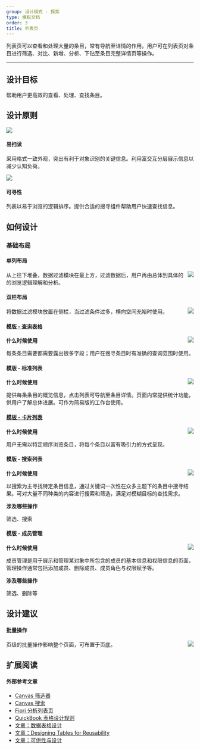 ```yaml
---
group: 设计模式 - 探索
type: 模板文档
order: 3
title: 列表页
---
```


列表页可以查看和处理大量的条目，常有导航至详情的作用。用户可在列表页对条目进行筛选、对比、新增、分析、下钻至条目完整详情页等操作。

---

## 设计目标

帮助用户更高效的查看、处理、查找条目。

## 设计原则

<div class="design-inline-cards">
  <div>
    <img src="https://gw.alipayobjects.com/mdn/rms_08e378/afts/img/A*TZ7wT6tvulkAAAAAAAAAAABkARQnAQ" />
    <div>
      <h4>易扫读</h4>
      <p>采用格式一致外观，突出有利于对象识别的关键信息。利用富交互分层展示信息以减少认知负荷。</p>
    </div>
  </div>
  <div>
    <img src="https://gw.alipayobjects.com/mdn/rms_08e378/afts/img/A*ngiJQaLQELEAAAAAAAAAAABkARQnAQ" />
    <div>
      <h4>可寻性</h4>
      <p>列表以易于浏览的逻辑排序。提供合适的搜寻组件帮助用户快速查找信息。</p>
    </div>
  </div>
</div>

## 如何设计

### 基础布局

#### 单列布局

<img class="preview-img no-padding" align="right" src="https://gw.alipayobjects.com/mdn/rms_08e378/afts/img/A*c0iNQIBusPMAAAAAAAAAAABkARQnAQ">

从上往下堆叠，数据过滤模块在最上方，过滤数据后，用户再由总体到具体的的浏览逻辑理解和分析。

#### 双栏布局

<img class="preview-img no-padding" align="right" src="https://gw.alipayobjects.com/mdn/rms_08e378/afts/img/A*h8MsSr8UXCEAAAAAAAAAAABkARQnAQ">

将数据过滤模块放置在侧栏，当过滤条件过多，横向空间充裕时使用。

#### [模版 - 查询表格](https://preview.pro.ant.design/list/table-list)

<img class="preview-img no-padding" align="right" src="https://gw.alipayobjects.com/mdn/rms_08e378/afts/img/A*uAGRTY5EMvIAAAAAAAAAAABkARQnAQ">

**什么时候使用**

每条条目需要都需要露出很多字段；用户在搜寻条目时有准确的查询范围时使用。

#### 模版 - 标准列表

<img class="preview-img no-padding" align="right" src="https://gw.alipayobjects.com/mdn/rms_08e378/afts/img/A*3KMbRrbjvzkAAAAAAAAAAABkARQnAQ">

**什么时候使用**

提供每条条目的概览信息，点击列表可导航至条目详情。页面内常提供统计功能，供用户了解总体进展。可作为简易版的工作台使用。

#### [模板 - 卡片列表](https://preview.pro.ant.design/list/card-list)

<img class="preview-img no-padding" align="right" src="https://gw.alipayobjects.com/mdn/rms_08e378/afts/img/A*coEVT7uElCUAAAAAAAAAAABkARQnAQ">

**什么时候使用**

用户无需以特定顺序浏览条目，将每个条目以富有吸引力的方式呈现。

#### 模版 - 搜索列表

<img class="preview-img no-padding" align="right" src="https://gw.alipayobjects.com/mdn/rms_08e378/afts/img/A*yW4QQKNi_0QAAAAAAAAAAABkARQnAQ">

**什么时候使用**

以搜索为主寻找特定条目信息，通过关键词一次性在众多主题下的条目中搜寻结果。可对大量不同种类的内容进行搜索和筛选，满足对模糊目标的查找需求。

**涉及哪些操作**

筛选、搜索

#### 模版 - 成员管理

<img class="preview-img no-padding" align="right" src="https://gw.alipayobjects.com/mdn/rms_08e378/afts/img/A*aJxDR6oP19gAAAAAAAAAAABkARQnAQ">

**什么时候使用**

成员管理是用于展示和管理某对象中所包含的成员的基本信息和权限信息的页面，管理操作通常包括添加成员、删除成员、成员角色与权限赋予等。

**涉及哪些操作**

筛选、删除等

## 设计建议

#### 批量操作

<img class="preview-img no-padding" align="right" src="https://gw.alipayobjects.com/mdn/rms_08e378/afts/img/A*NvPKR5HZQ9MAAAAAAAAAAABkARQnAQ">

页级的批量操作影响整个页面，可布置于页底。

## 扩展阅读

#### 外部参考文章

- [Canvas 筛选器](https://canvas.hubspot.com/patterns/filters)
- [Canvas 搜索](https://canvas.hubspot.com/patterns/search)
- [Fiori 分析列表页](https://experience.sap.com/fiori-design-web/analytical-list-page/)
- [QuickBook 表格设计规则](https://designsystem.quickbooks.com/component/tables/)
- [文章：数据表格设计](https://medium.com/@taras.bakusevych/data-tables-design-3c705b106a64)
- [文章：Designing Tables for Reusability](https://uxdesign.cc/designing-tables-for-reusability-490a3760533)
- [文章：可供性与设计](http://www.woshipm.com/pd/1479.html)
